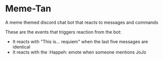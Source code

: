 # Meme-Tan
A meme themed discord chat bot that reacts to messages and commands

These are the events that triggers reaction from the bot:
- It reacts with "This is... requiem" when the last five messages are identical
- It reacts with the :Happeh: emote when someone mentions JoJo
